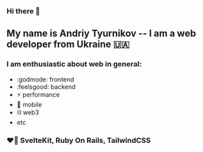 ### Hi there 👋

## My name is Andriy Tyurnikov -- I am  a web developer from Ukraine :ukraine:

### I am enthusiastic about web in general:
- :godmode: frontend 
- :feelsgood: backend
- :zap: performance 
- :iphone: mobile 
- :chains: web3
- etc

### :heart_on_fire: SvelteKit, Ruby On Rails, TailwindCSS

<!--
**andriytyurnikov/andriytyurnikov** is a ✨ _special_ ✨ repository because its `README.md` (this file) appears on your GitHub profile.

Here are some ideas to get you started:

- 🔭 I’m currently working on ...
- 🌱 I’m currently learning ...
- 👯 I’m looking to collaborate on ...
- 🤔 I’m looking for help with ...
- 💬 Ask me about ...
- 📫 How to reach me: ...
- 😄 Pronouns: ...
- ⚡ Fun fact: ...
-->
